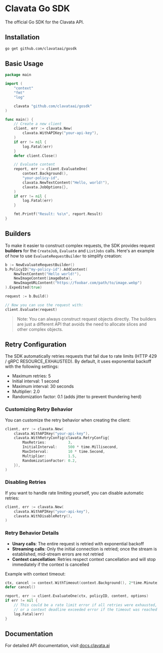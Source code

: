 # Clavata Go SDK

The official Go SDK for the Clavata API.

## Installation

```bash
go get github.com/clavataai/gosdk
```

## Basic Usage

```go
package main

import (
    "context"
    "fmt"
    "log"

    clavata "github.com/clavataai/gosdk"
)

func main() {
    // Create a new client
    client, err := clavata.New(
        clavata.WithAPIKey("your-api-key"),
    )
    if err != nil {
        log.Fatal(err)
    }
    defer client.Close()

    // Evaluate content
    report, err := client.EvaluateOne(
        context.Background(),
        "your-policy-id",
        clavata.NewTextContent("Hello, world!"),
        clavata.JobOptions{},
    )
    if err != nil {
        log.Fatal(err)
    }

    fmt.Printf("Result: %s\n", report.Result)
}
```

## Builders

To make it easier to construct complex requests, the SDK provides request **builders** for the `CreateJob`, `Evaluate` and `ListJobs` calls. Here's an example of how to use `EvaluateRequestBuilder` to simplify creation:

```go
b := NewEvaluateRequestBuilder()
b.PolicyID("my-policy-id").AddContent(
    NewTextContent("Hello world!"),
    NewImageContent(imageData),
    NewImageURLContent("https://foobar.com/path/to/image.webp")
).Expedited(true)

request := b.Build()

// Now you can use the request with:
client.Evaluate(request)
```

> Note: You can always construct request objects directly. The builders are just a different API that avoids the need to allocate slices and other complex objects.

## Retry Configuration

The SDK automatically retries requests that fail due to rate limits (HTTP 429 / gRPC RESOURCE_EXHAUSTED). By default, it uses exponential backoff with the following settings:

- Maximum retries: 5
- Initial interval: 1 second
- Maximum interval: 30 seconds
- Multiplier: 2.0
- Randomization factor: 0.1 (adds jitter to prevent thundering herd)

### Customizing Retry Behavior

You can customize the retry behavior when creating the client:

```go
client, err := clavata.New(
    clavata.WithAPIKey("your-api-key"),
    clavata.WithRetryConfig(clavata.RetryConfig{
        MaxRetries:          3,
        InitialInterval:     500 * time.Millisecond,
        MaxInterval:         10 * time.Second,
        Multiplier:          1.5,
        RandomizationFactor: 0.2,
    }),
)
```

### Disabling Retries

If you want to handle rate limiting yourself, you can disable automatic retries:

```go
client, err := clavata.New(
    clavata.WithAPIKey("your-api-key"),
    clavata.WithDisableRetry(),
)
```

### Retry Behavior Details

- **Unary calls**: The entire request is retried with exponential backoff
- **Streaming calls**: Only the initial connection is retried; once the stream is established, mid-stream errors are not retried
- **Context cancellation**: Retries respect context cancellation and will stop immediately if the context is cancelled

Example with context timeout:

```go
ctx, cancel := context.WithTimeout(context.Background(), 2*time.Minute)
defer cancel()

report, err := client.EvaluateOne(ctx, policyID, content, options)
if err != nil {
    // This could be a rate limit error if all retries were exhausted,
    // or a context deadline exceeded error if the timeout was reached
    log.Fatal(err)
}
```

## Documentation

For detailed API documentation, visit [docs.clavata.ai](https://docs.clavata.ai)
